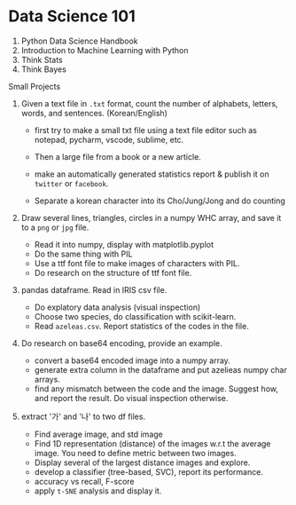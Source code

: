 # Data Science 101

1. Python Data Science Handbook
1. Introduction to Machine Learning with Python
1. Think Stats
1. Think Bayes



Small Projects

1. Given a text file in `.txt` format, count the number of alphabets, letters, words, and sentences. (Korean/English)
    - first try to make a small txt file using a text file editor such as notepad, pycharm, vscode, sublime, etc. 
    - Then a large file from a book or a new article.
  
    - make an automatically generated statistics report & publish it on `twitter` or `facebook`.
    - Separate a korean character into its Cho/Jung/Jong and do counting
    
1. Draw several lines, triangles, circles in a numpy WHC array, and save it to a `png` or `jpg` file.
    - Read it into numpy, display with matplotlib.pyplot
    - Do the same thing with PIL
    - Use a ttf font file to make images of characters with PIL.
    - Do research on the structure of ttf font file.
    
1. pandas dataframe. Read in IRIS csv file. 
    - Do explatory data analysis (visual inspection)
    - Choose two species, do classification with scikit-learn.
    - Read `azeleas.csv`. Report statistics of the codes in the file.
    
1. Do research on base64 encoding, provide an example.
    - convert a base64 encoded image into a numpy array.
    - generate extra column in the dataframe and put azelieas numpy char arrays.
    - find any mismatch between the code and the image. Suggest how, and report the result. Do visual inspection otherwise.

1. extract '가' and '나' to two df files.
    - Find average image, and std image
    - Find 1D representation (distance) of the images w.r.t the average image. You need to define metric between two images.
    - Display several of the largest distance images and explore.
    - develop a classifier (tree-based, SVC), report its performance.
    - accuracy vs recall, F-score
    - apply `t-SNE` analysis and display it.
